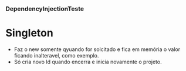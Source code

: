 ### DependencyInjectionTeste
# Singleton 
- Faz o new somente qyuando for solcitado e fica em memória o valor ficando inalteravel, como exemplo.
- Só cria novo Id quando encerra e inicia novamente o projeto.
